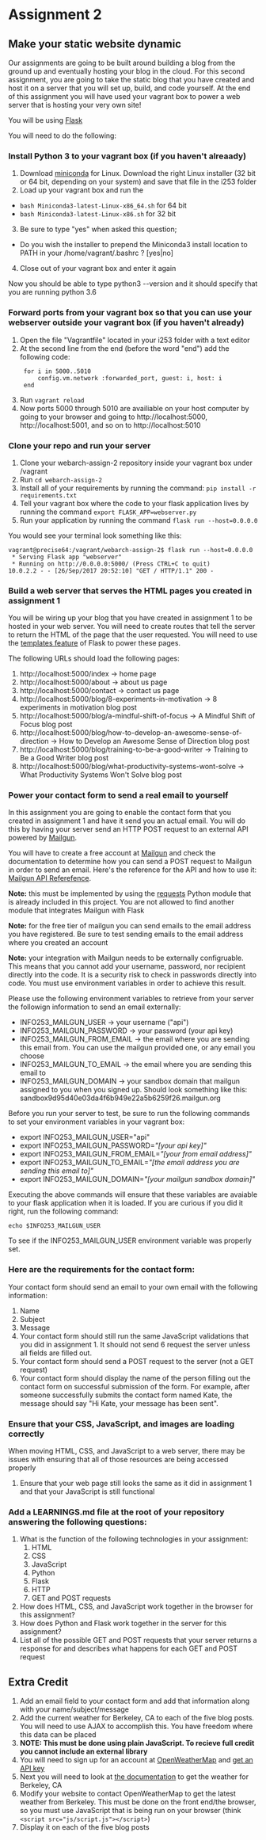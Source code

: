 # Assignment 2
## Make your static website dynamic

Our assignments are going to be built around building a blog from the ground up and eventually hosting your blog in the 
cloud. For this second assignment, you are going to take the static blog that you have created and host it on a server 
that you will set up, build, and code yourself. At the end of this assignment you will have used your vagrant box to 
power a web server that is hosting your very own site!

You will be using [Flask](http://flask.pocoo.org/)

You will need to do the following:

### Install Python 3 to your vagrant box (if you haven't alreaady)

1. Download [miniconda](https://conda.io/miniconda.html) for Linux. Download the right Linux installer (32 bit or 64 bit, depending on your system) and 
save that file in the i253 folder
2. Load up your vagrant box and run the 
 - ```bash Miniconda3-latest-Linux-x86_64.sh``` for 64 bit
 - ```bash Miniconda3-latest-Linux-x86.sh``` for 32 bit
3. Be sure to type "yes" when asked this question;
 - Do you wish the installer to prepend the Miniconda3 install location to PATH in your /home/vagrant/.bashrc ? [yes|no]
4. Close out of your vagrant box and enter it again

Now you should be able to type python3 --version and it should specify that you are running python 3.6

### Forward ports from your vagrant box so that you can use your webserver outside your vagrant box (if you haven't already)

1. Open the file "Vagrantfile" located in your i253 folder with a text editor
2. At the second line from the end (before the word "end") add the following code:
   ``` 
    for i in 5000..5010
        config.vm.network :forwarded_port, guest: i, host: i
    end
    ```
3. Run ```vagrant reload```
4. Now ports 5000 through 5010 are availiable on your host computer by going to your browser and going to
http://localhost:5000, http://localhost:5001, and so on to http://localhost:5010

### Clone your repo and run your server

1. Clone your webarch-assign-2 repository inside your vagrant box under /vagrant
2. Run ```cd webarch-assign-2```
3. Install all of your requirements by running the command: ```pip install -r requirements.txt ```
4. Tell your vagrant box where the code to your flask application lives by running the command ```export FLASK_APP=webserver.py```
5. Run your application by running the command ```flask run --host=0.0.0.0```

You would see your terminal look something like this:

```
vagrant@precise64:/vagrant/webarch-assign-2$ flask run --host=0.0.0.0
 * Serving Flask app "webserver"
 * Running on http://0.0.0.0:5000/ (Press CTRL+C to quit)
10.0.2.2 - - [26/Sep/2017 20:52:10] "GET / HTTP/1.1" 200 -
```

### Build a web server that serves the HTML pages you created in assignment 1
You will be wiring up your blog that you have created in assignment 1 to be hosted in your web server. You will need to 
create routes that tell the server to return the HTML of the page that the user requested. You will need to use the 
[templates feature](http://flask.pocoo.org/docs/0.12/templating/) of Flask to power these pages.

The following URLs should load the following pages:

1. http://localhost:5000/index -> home page
2. http://localhost:5000/about -> about us page
3. http://localhost:5000/contact -> contact us page
4. http://localhost:5000/blog/8-experiments-in-motivation -> 8 experiments in motivation blog post
5. http://localhost:5000/blog/a-mindful-shift-of-focus -> A Mindful Shift of Focus blog post
6. http://localhost:5000/blog/how-to-develop-an-awesome-sense-of-direction -> How to Develop an Awesome Sense of 
Direction blog post
7. http://localhost:5000/blog/training-to-be-a-good-writer -> Training to Be a Good Writer blog post
8. http://localhost:5000/blog/what-productivity-systems-wont-solve -> What Productivity Systems Won't Solve blog post

### Power your contact form to send a real email to yourself
In this assignment you are going to enable the contact form that you created in assignment 1 and have it send you an 
actual email. You will do this by having your server send an HTTP POST request to an external API powered by 
[Mailgun](http://www.mailgun.com). 

You will have to create a free account at [Mailgun](https://signup.mailgun.com/new/signup) and check the documentation 
to determine how you can send a POST request to Mailgun in order to send an email. Here's the reference for the API and 
how to use it: [Mailgun API Referefence](https://documentation.mailgun.com/api-sending.html#sending).

**Note:** this must be implemented by using the [requests](http://docs.python-requests.org/en/master/) Python module that 
is already included in this project. You are not allowed to find another module that integrates Mailgun with Flask

**Note:** for the free tier of mailgun you can send emails to the email address you have registered. Be sure to test sending emails to the email address where you created an account

**Note:** your integration with Mailgun needs to be externally configruable. This means that you cannot add your username,
password, nor recipient directly into the code. It is a security risk to check in passwords directly into code. You must use environment variables in order to achieve this result.

Please use the following environment variables to retrieve from your server the followign information to send an email externally:
- INFO253_MAILGUN_USER -> your username ("api")
- INFO253_MAILGUN_PASSWORD -> your password (your api key)
- INFO253_MAILGUN_FROM_EMAIL -> the email where you are sending this email from. You can use the mailgun provided one, or any email you choose
- INFO253_MAILGUN_TO_EMAIL -> the email where you are sending this email to
- INFO253_MAILGUN_DOMAIN -> your sandbox domain that mailgun assigned to you when you signed up. Should look something like this: sandbox9d95d40e03da4f6b949e22a5b6259f26.mailgun.org

Before you run your server to test, be sure to run the following commands to set your environment variables in your vagrant box:

- export INFO253_MAILGUN_USER="api"
- export INFO253_MAILGUN_PASSWORD=*"[your api key]"*
- export INFO253_MAILGUN_FROM_EMAIL=*"[your from email address]"*
- export INFO253_MAILGUN_TO_EMAIL=*"[the email address you are sending this email to]"*
- export INFO253_MAILGUN_DOMAIN=*"[your mailgun sandbox domain]"*

Executing the above commands will ensure that these variables are avaiable to your flask application when it is loaded. If you are curious if you did it right, run the following command:

```echo $INFO253_MAILGUN_USER```

To see if the INFO253_MAILGUN_USER environment variable was properly set.

### Here are the requirements for the contact form:

Your contact form should send an email to your own email with the following information:
1. Name
2. Subject
4. Message
5. Your contact form should still run the same JavaScript validations that you did in assignment 1. It should not send 
6 request the server unless all fields are filled out.
7. Your contact form should send a POST request to the server (not a GET request)
8. Your contact form should display the name of the person filling out the contact form on successful submission of the 
form. For example, after someone successfully submits the contact form named Kate, the message should say "Hi Kate, your 
message has been sent".

### Ensure that your CSS, JavaScript, and images are loading correctly

When moving HTML, CSS, and JavaScript to a web server, there may be issues with ensuring that all of those resources are 
being accessed properly

1. Ensure that your web page still looks the same as it did in assignment 1 and that your JavaScript is still functional

### Add a LEARNINGS.md file at the root of your repository answering the following questions:

 1. What is the function of the following technologies in your assignment:
    1. HTML
    2. CSS
    3. JavaScript
    4. Python
    5. Flask
    6. HTTP
    7. GET and POST requests
 2. How does HTML, CSS, and JavaScript work together in the browser for this assignment?
 3. How does Python and Flask work together in the server for this assignment?
 4. List all of the possible GET and POST requests that your server returns a response for and describes what happens for each GET and POST request

## Extra Credit
1. Add an email field to your contact form and add that information along with your name/subject/message
2. Add the current weather for Berkeley, CA to each of the five blog posts. You will need to use AJAX to accomplish this. You have freedom where this data can be placed
 1. **NOTE: This must be done using plain JavaScript. To recieve full credit you cannot include an external library**
 2. You will need to sign up for an account at [OpenWeatherMap](https://openweathermap.org) and [get an API key](http://openweathermap.org/appid)
 3. Next you will need to look at [the documentation](http://openweathermap.org/current) to get the weather for Berkeley, CA
 4. Modify your website to contact OpenWeatherMap to get the latest weather from Berkeley. This must be done on the front end/the browser, so you must use JavaScript that is being run on your browser (think ```<script src="js/script.js"></script>```)
 5. Display it on each of the five blog posts
 
